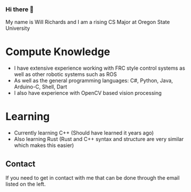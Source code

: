 ### Hi there 👋
My name is Will Richards and I am a rising CS Major at Oregon State University 

# Compute Knowledge
 - I have extensive experience working with FRC style control systems as well as other robotic systems such as ROS
 - As well as the general programming languages: C#, Python, Java, Arduino-C, Shell, Dart
 - I also have experience with OpenCV based vision processing

# Learning
 - Currently learning C++ (Should have learned it years ago)
 - Also learning Rust (Rust and C++ syntax and structure are very similar which makes this easier)

## Contact
If you need to get in contact with me that can be done through the email listed on the left.
